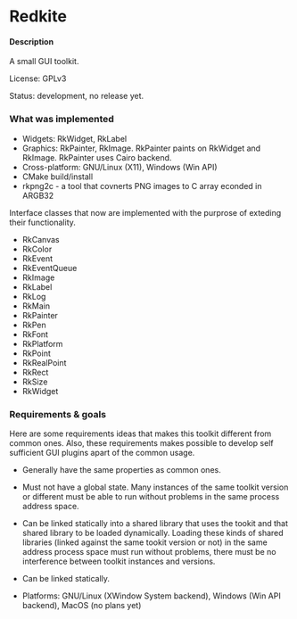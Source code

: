 # Redkite

#### Description

A small GUI toolkit.

License: GPLv3

Status: development, no release yet.

### What was implemented

* Widgets: RkWidget, RkLabel
* Graphics: RkPainter, RkImage. RkPainter paints on RkWidget and RkImage.
  RkPainter uses Cairo backend.
* Cross-platform: GNU/Linux (X11), Windows (Win API)
* CMake build/install
* rkpng2c - a tool that covnerts PNG images to C array econded in ARGB32

Interface classes that now are implemented with the purprose of exteding their functionality.

* RkCanvas
* RkColor
* RkEvent
* RkEventQueue
* RkImage
* RkLabel
* RkLog
* RkMain
* RkPainter
* RkPen
* RkFont
* RkPlatform
* RkPoint
* RkRealPoint
* RkRect
* RkSize
* RkWidget

### Requirements & goals

Here are some requirements ideas that makes this
toolkit different from common ones. Also, these requirements
makes possible to develop self sufficient GUI plugins apart of the
common usage.

* Generally have the same properties as common ones.

* Must not have a global state. Many instances
  of the same toolkit version or different must be able to run without problems
  in the same process address space.

* Can be linked statically into a shared library that uses the tookit
  and that shared library to be loaded dynamically.
  Loading these kinds of shared libraries (linked against the same
  tookit version or not) in the same address process space must run
  without problems, there must be no interference between
  toolkit instances and versions.

* Can be linked statically.

* Platforms: GNU/Linux (XWindow System backend), Windows (Win API backend), MacOS (no plans yet)


